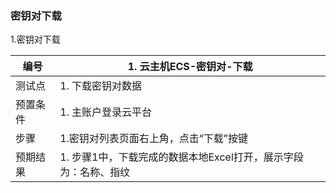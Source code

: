 ### 密钥对下载

1.密钥对下载

| 编号     | 1. 云主机ECS-密钥对-下载                                     |
| -------- | ------------------------------------------------------------ |
| 测试点   | 1. 下载密钥对数据                                            |
| 预置条件 | 1. 主账户登录云平台                                          |
| 步骤     | 1.密钥对列表页面右上角，点击“下载”按键                       |
| 预期结果 | 1. 步骤1中，下载完成的数据本地Excel打开，展示字段为：名称、指纹 |


